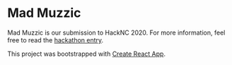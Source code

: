 # Mad Muzzic

Mad Muzzic is our submission to HackNC 2020. For more information, feel free to read the [hackathon entry](https://devpost.com/software/mad-muzzic).

This project was bootstrapped with [Create React App](https://github.com/facebook/create-react-app).

